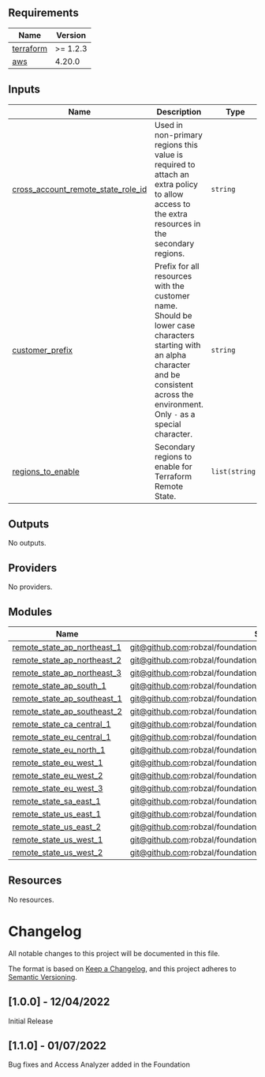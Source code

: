 

## Requirements

| Name | Version |
|------|---------|
| <a name="requirement_terraform"></a> [terraform](#requirement\_terraform) | >= 1.2.3 |
| <a name="requirement_aws"></a> [aws](#requirement\_aws) | 4.20.0 |
## Inputs

| Name | Description | Type | Default | Required |
|------|-------------|------|---------|:--------:|
| <a name="input_cross_account_remote_state_role_id"></a> [cross\_account\_remote\_state\_role\_id](#input\_cross\_account\_remote\_state\_role\_id) | Used in non-primary regions this value is required to attach an extra policy to allow access to the extra resources in the secondary regions. | `string` | `""` | no |
| <a name="input_customer_prefix"></a> [customer\_prefix](#input\_customer\_prefix) | Prefix for all resources with the customer name. Should be lower case characters starting with an alpha character and be consistent across the environment. Only `-` as a special character. | `string` | n/a | yes |
| <a name="input_regions_to_enable"></a> [regions\_to\_enable](#input\_regions\_to\_enable) | Secondary regions to enable for Terraform Remote State. | `list(string)` | `[]` | no |
## Outputs

No outputs.
## Providers

No providers.
## Modules

| Name | Source | Version |
|------|--------|---------|
| <a name="module_remote_state_ap_northeast_1"></a> [remote\_state\_ap\_northeast\_1](#module\_remote\_state\_ap\_northeast\_1) | git@github.com:robzal/foundation_modules.git//src/modules/remote_state | latest |
| <a name="module_remote_state_ap_northeast_2"></a> [remote\_state\_ap\_northeast\_2](#module\_remote\_state\_ap\_northeast\_2) | git@github.com:robzal/foundation_modules.git//src/modules/remote_state | latest |
| <a name="module_remote_state_ap_northeast_3"></a> [remote\_state\_ap\_northeast\_3](#module\_remote\_state\_ap\_northeast\_3) | git@github.com:robzal/foundation_modules.git//src/modules/remote_state | latest |
| <a name="module_remote_state_ap_south_1"></a> [remote\_state\_ap\_south\_1](#module\_remote\_state\_ap\_south\_1) | git@github.com:robzal/foundation_modules.git//src/modules/remote_state | latest |
| <a name="module_remote_state_ap_southeast_1"></a> [remote\_state\_ap\_southeast\_1](#module\_remote\_state\_ap\_southeast\_1) | git@github.com:robzal/foundation_modules.git//src/modules/remote_state | latest |
| <a name="module_remote_state_ap_southeast_2"></a> [remote\_state\_ap\_southeast\_2](#module\_remote\_state\_ap\_southeast\_2) | git@github.com:robzal/foundation_modules.git//src/modules/remote_state | latest |
| <a name="module_remote_state_ca_central_1"></a> [remote\_state\_ca\_central\_1](#module\_remote\_state\_ca\_central\_1) | git@github.com:robzal/foundation_modules.git//src/modules/remote_state | latest |
| <a name="module_remote_state_eu_central_1"></a> [remote\_state\_eu\_central\_1](#module\_remote\_state\_eu\_central\_1) | git@github.com:robzal/foundation_modules.git//src/modules/remote_state | latest |
| <a name="module_remote_state_eu_north_1"></a> [remote\_state\_eu\_north\_1](#module\_remote\_state\_eu\_north\_1) | git@github.com:robzal/foundation_modules.git//src/modules/remote_state | latest |
| <a name="module_remote_state_eu_west_1"></a> [remote\_state\_eu\_west\_1](#module\_remote\_state\_eu\_west\_1) | git@github.com:robzal/foundation_modules.git//src/modules/remote_state | latest |
| <a name="module_remote_state_eu_west_2"></a> [remote\_state\_eu\_west\_2](#module\_remote\_state\_eu\_west\_2) | git@github.com:robzal/foundation_modules.git//src/modules/remote_state | latest |
| <a name="module_remote_state_eu_west_3"></a> [remote\_state\_eu\_west\_3](#module\_remote\_state\_eu\_west\_3) | git@github.com:robzal/foundation_modules.git//src/modules/remote_state | latest |
| <a name="module_remote_state_sa_east_1"></a> [remote\_state\_sa\_east\_1](#module\_remote\_state\_sa\_east\_1) | git@github.com:robzal/foundation_modules.git//src/modules/remote_state | latest |
| <a name="module_remote_state_us_east_1"></a> [remote\_state\_us\_east\_1](#module\_remote\_state\_us\_east\_1) | git@github.com:robzal/foundation_modules.git//src/modules/remote_state | latest |
| <a name="module_remote_state_us_east_2"></a> [remote\_state\_us\_east\_2](#module\_remote\_state\_us\_east\_2) | git@github.com:robzal/foundation_modules.git//src/modules/remote_state | latest |
| <a name="module_remote_state_us_west_1"></a> [remote\_state\_us\_west\_1](#module\_remote\_state\_us\_west\_1) | git@github.com:robzal/foundation_modules.git//src/modules/remote_state | latest |
| <a name="module_remote_state_us_west_2"></a> [remote\_state\_us\_west\_2](#module\_remote\_state\_us\_west\_2) | git@github.com:robzal/foundation_modules.git//src/modules/remote_state | latest |
## Resources

No resources.
# Changelog
All notable changes to this project will be documented in this file.

The format is based on [Keep a Changelog](https://keepachangelog.com/en/1.0.0/),
and this project adheres to [Semantic Versioning](https://semver.org/spec/v2.0.0.html).

## [1.0.0] - 12/04/2022
Initial Release

## [1.1.0] - 01/07/2022
Bug fixes and Access Analyzer added in the Foundation

